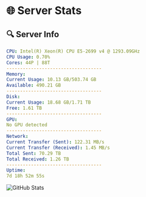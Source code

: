 # 🌐 Server Stats
## 🔍 Server Info
```yaml
CPU: Intel(R) Xeon(R) CPU E5-2699 v4 @ 1293.09GHz
CPU Usage: 0.70%
Cores: 44P | 88T
-----------------------------------
Memory:
Current Usage: 10.13 GB/503.74 GB
Available: 490.21 GB
-----------------------------------
Disk:
Current Usage: 18.68 GB/1.71 TB
Free: 1.61 TB
-----------------------------------
GPU:
No GPU detected
-----------------------------------
Network:
Current Transfer (Sent): 122.31 MB/s
Current Transfer (Received): 1.45 MB/s
Total Sent: 70.29 TB
Total Received: 1.26 TB
-----------------------------------
Uptime:
7d 18h 52m 55s
```
![GitHub Stats](https://img.shields.io/badge/Updated-2025-02-15_17:36:13-blue)